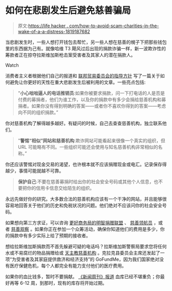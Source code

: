 # 如何在悲剧发生后避免慈善骗局

> 原文:[https://life hacker . com/how-to-avoid-scam-charities-in-the-wake-of-a-a-distress-1819187682](https://lifehacker.com/how-to-avoid-scam-charities-in-the-wake-of-a-tragedy-1819187682)

当悲剧发生时，一些人想打开钱包去帮忙，另一些人想在慈善的幌子下把那些钱包里的东西据为己有。就像哈维 T3 飓风过后出现的捐款诈骗一样，新一波欺诈性的筹款者正在掠夺拉斯维加斯枪击案受害者及其家人的潜在捐款人。

Watch

消费者主义者根据他们自己的报道和 [联邦贸易委员会的指导方针](https://www.consumer.ftc.gov/articles/0074-giving-charity) 写了一篇关于如何避免让你更好的天性在重大悲剧发生后被利用的文章。一些亮点包括:

> "**小心咄咄逼人的电话推销员**:如果你被要求捐款，问一下打电话的人是否是付费的募捐者，他们为谁工作，以及你的捐款中有多少会捐给慈善机构和募捐者。如果你没有得到明确的答案——或者你不喜欢你得到的答案——考虑向不同的组织捐款。”

你对慈善机构了解得越多越好。有疑问的时候，自己去查查慈善机构，独立联系他们。

> "**警惕“相似”网站和慈善机构**:欺诈网站可能看起来很像一个真实的组织，但 URL 可能略有不同。一些组织可能还会使用与知名慈善机构非常相似的名称。”

你还应该警惕对现金交易的渴望，也许根本就不应该捐赠现金或电汇。记录保存得越少，事情可能就越不可靠。

> **保护自己**:不要在慈善募捐时给出你的社会安全号码或其他个人信息，也不要把你的信用卡信息交给陌生的组织。

永远先做好你的研究。大多数合法的慈善机构应该有一个干净的网站，并且能够很容易地回答关于他们的历史和免税状况的问题。他们绝对不应该问你的社会安全号码。

如果想向第三方求证，可以咨询 [更好商务局的明智捐赠联盟](http://give.org/) 、 [慈善领航员](https://www.charitynavigator.org/) ，或者 [慈善观察](https://www.charitywatch.org/home) 。如果你正在参加一个众筹活动，确保你知道他们的费用是多少，你的捐款中有多少实际上给了预期的接收者。

想给拉斯维加斯捐款而不首先躲避可疑的电话吗？拉斯维加斯警察局要求您将任何水或不易腐烂的物品捐赠给或 [天主教慈善机构](https://www.catholiccharities.com/) 。克拉克县委员会主席还发起了一项“为受害者及其家庭提供救济和经济支持”的 GoFundMe，因为我们国家绝对没有医疗保健危机，每个人都完全有能力支付他们的医疗费用。

如果你的血比钱多，暂时不要捐献。 [《新闻周刊》报道](http://www.newsweek.com/people-are-giving-too-much-blood-after-las-vegas-shooting-678190) 血库已经不堪重负；你最好再等 6-12 周，到那时，现有的库存将开始过期。
